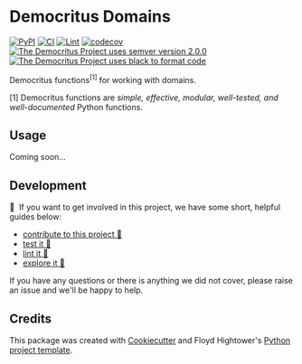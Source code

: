 # Democritus Domains

[![PyPI](https://img.shields.io/pypi/v/d8s-domains.svg)](https://pypi.python.org/pypi/d8s-domains)
[![CI](https://github.com/democritus-project/d8s-domains/workflows/CI/badge.svg)](https://github.com/democritus-project/d8s-domains/actions)
[![Lint](https://github.com/democritus-project/d8s-domains/workflows/Lint/badge.svg)](https://github.com/democritus-project/d8s-domains/actions)
[![codecov](https://codecov.io/gh/democritus-project/d8s-domains/branch/main/graph/badge.svg?token=V0WOIXRGMM)](https://codecov.io/gh/democritus-project/d8s-domains)
[![The Democritus Project uses semver version 2.0.0](https://img.shields.io/badge/-semver%20v2.0.0-22bfda)](https://semver.org/spec/v2.0.0.html)
[![The Democritus Project uses black to format code](https://img.shields.io/badge/code%20style-black-000000.svg)](https://github.com/psf/black)

Democritus functions<sup>[1]</sup> for working with domains.

[1] Democritus functions are <i>simple, effective, modular, well-tested, and well-documented</i> Python functions.

## Usage

Coming soon...

## Development

👋 &nbsp;If you want to get involved in this project, we have some short, helpful guides below:

- [contribute to this project 🥇][contributing]
- [test it 🧪][local-dev]
- [lint it 🧹][local-dev]
- [explore it 🔭][local-dev]

If you have any questions or there is anything we did not cover, please raise an issue and we'll be happy to help.

## Credits

This package was created with [Cookiecutter](https://github.com/audreyr/cookiecutter) and Floyd Hightower's [Python project template](https://github.com/fhightower-templates/python-project-template).

[contributing]: https://github.com/democritus-project/.github/blob/main/CONTRIBUTING.md#contributing-a-pr-
[local-dev]: https://github.com/democritus-project/.github/blob/main/CONTRIBUTING.md#local-development-
